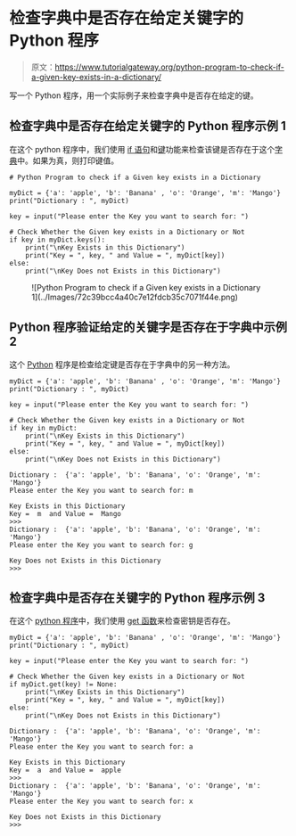 # 检查字典中是否存在给定关键字的 Python 程序

> 原文：<https://www.tutorialgateway.org/python-program-to-check-if-a-given-key-exists-in-a-dictionary/>

写一个 Python 程序，用一个实际例子来检查字典中是否存在给定的键。

## 检查字典中是否存在给定关键字的 Python 程序示例 1

在这个 python 程序中，我们使用 [if 语句](https://www.tutorialgateway.org/python-if-statement/)和[键](https://www.tutorialgateway.org/python-dictionary-keys-function/)功能来检查该键是否存在于这个[字典](https://www.tutorialgateway.org/python-dictionary/)中。如果为真，则打印键值。

```
# Python Program to check if a Given key exists in a Dictionary

myDict = {'a': 'apple', 'b': 'Banana' , 'o': 'Orange', 'm': 'Mango'}
print("Dictionary : ", myDict)

key = input("Please enter the Key you want to search for: ")

# Check Whether the Given key exists in a Dictionary or Not
if key in myDict.keys():
    print("\nKey Exists in this Dictionary")
    print("Key = ", key, " and Value = ", myDict[key])
else:
    print("\nKey Does not Exists in this Dictionary")
```

<figure class="wp-block-image">![Python Program to check if a Given key exists in a Dictionary 1](../Images/72c39bcc4a40c7e12fdcb35c7071f44e.png)</figure>

## Python 程序验证给定的关键字是否存在于字典中示例 2

这个 [Python](https://www.tutorialgateway.org/python-tutorial/) 程序是检查给定键是否存在于字典中的另一种方法。

```
myDict = {'a': 'apple', 'b': 'Banana' , 'o': 'Orange', 'm': 'Mango'}
print("Dictionary : ", myDict)

key = input("Please enter the Key you want to search for: ")

# Check Whether the Given key exists in a Dictionary or Not
if key in myDict:
    print("\nKey Exists in this Dictionary")
    print("Key = ", key, " and Value = ", myDict[key])
else:
    print("\nKey Does not Exists in this Dictionary")
```

```
Dictionary :  {'a': 'apple', 'b': 'Banana', 'o': 'Orange', 'm': 'Mango'}
Please enter the Key you want to search for: m

Key Exists in this Dictionary
Key =  m  and Value =  Mango
>>> 
Dictionary :  {'a': 'apple', 'b': 'Banana', 'o': 'Orange', 'm': 'Mango'}
Please enter the Key you want to search for: g

Key Does not Exists in this Dictionary
>>> 
```

## 检查字典中是否存在关键字的 Python 程序示例 3

在这个 [python 程序](https://www.tutorialgateway.org/python-programming-examples/)中，我们使用 [get 函数](https://www.tutorialgateway.org/python-dictionary-get-function/)来检查密钥是否存在。

```
myDict = {'a': 'apple', 'b': 'Banana' , 'o': 'Orange', 'm': 'Mango'}
print("Dictionary : ", myDict)

key = input("Please enter the Key you want to search for: ")

# Check Whether the Given key exists in a Dictionary or Not
if myDict.get(key) != None:
    print("\nKey Exists in this Dictionary")
    print("Key = ", key, " and Value = ", myDict[key])
else:
    print("\nKey Does not Exists in this Dictionary")
```

```
Dictionary :  {'a': 'apple', 'b': 'Banana', 'o': 'Orange', 'm': 'Mango'}
Please enter the Key you want to search for: a

Key Exists in this Dictionary
Key =  a  and Value =  apple
>>> 
Dictionary :  {'a': 'apple', 'b': 'Banana', 'o': 'Orange', 'm': 'Mango'}
Please enter the Key you want to search for: x

Key Does not Exists in this Dictionary
>>> 
```